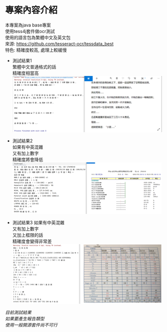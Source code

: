 # 專案內容介紹
本專案為java base專案  
使用tess4j套件做ocr測試  
使用的語言包為繁體中文及英文包  
來源: https://github.com/tesseract-ocr/tessdata_best  
特色: 精確度較高, 處理上較緩慢  

- 測試結果1  
繁體中文普通格式的話  
精確度相當高    
![image](https://github.com/iw5420/tess4j_test/blob/master/src/main/resources/result/result2.PNG)
  
- 測試結果2  
如果有中英混雜  
又有加上數字  
精確度將會降低  
![image](https://github.com/iw5420/tess4j_test/blob/master/src/main/resources/result/result3.PNG)
  
  
- 測試結果3 
如果有中英混雜  
又有加上數字  
又加上框限的話  
精確度會變得非常差      
![image](https://github.com/iw5420/tess4j_test/blob/master/src/main/resources/result/result1.PNG)
  
*目前測試結果*     
*如果要產生報告類型*    
*使用一般開源套件尚不可行*    
